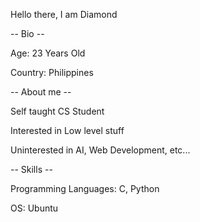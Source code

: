 Hello there, I am Diamond

-- Bio --

Age: 23 Years Old

Country: Philippines

-- About me --

Self taught CS Student

Interested in Low level stuff

Uninterested in AI, Web Development, etc...

-- Skills --

Programming Languages: C, Python

OS: Ubuntu

